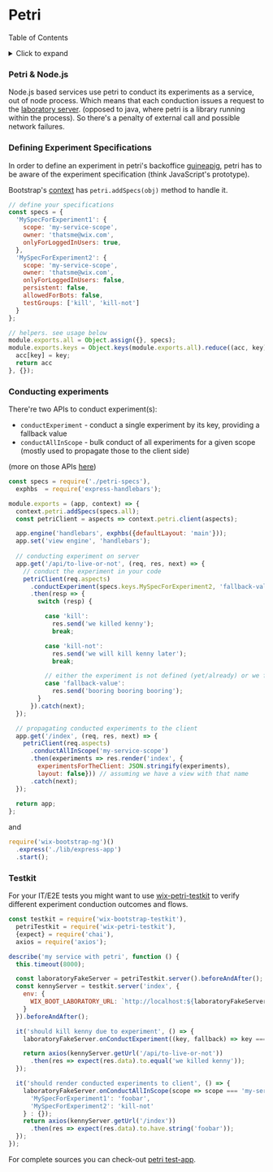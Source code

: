 # Petri

Table of Contents
<!-- ⛔️ AUTO-GENERATED-CONTENT:START (TOC:collapse=true&collapseText=Click to expand) -->
<details>
<summary>Click to expand</summary>

  * [Petri & Node.js](#petri--nodejs)
  * [Defining Experiment Specifications](#defining-experiment-specifications)
  * [Conducting experiments](#conducting-experiments)
  * [Testkit](#testkit)

</details>
<!-- ⛔️ AUTO-GENERATED-CONTENT:START (TOC:collapse=true&collapseText=Click to expand) -->
<!-- ⛔️ AUTO-GENERATED-CONTENT:END -->

### Petri & Node.js
Node.js based services use petri to conduct its experiments as a service, out of node process. 
Which means that each conduction issues a request to the [laboratory server](https://github.com/wix-private/wix-petri/tree/master/wix-laboratory-server). 
(opposed to java, where petri is a library running within the process). So there's a penalty of external call and possible 
network failures.

### Defining Experiment Specifications
In order to define an experiment in petri's backoffice [guineapig](https://guineapig.wix.com/home/),
petri has to be aware of the experiment specification (think JavaScript's prototype). 

Bootstrap's [context](../wix-bootstrap-ng/README.md#context) has `petri.addSpecs(obj)` method to handle it.

<!-- ⛔️ AUTO-GENERATED-CONTENT:START (CODE:src=../test-apps/petri/lib/petri-specs.js) -->
<!-- The below code snippet is automatically added from ../test-apps/petri/lib/petri-specs.js -->
```js
// define your specifications
const specs = {
  'MySpecForExperiment1': {
    scope: 'my-service-scope',
    owner: 'thatsme@wix.com',
    onlyForLoggedInUsers: true,
  },
  'MySpecForExperiment2': {
    scope: 'my-service-scope',
    owner: 'thatsme@wix.com',
    onlyForLoggedInUsers: false,
    persistent: false,
    allowedForBots: false,
    testGroups: ['kill', 'kill-not']
  }
};

// helpers. see usage below
module.exports.all = Object.assign({}, specs);
module.exports.keys = Object.keys(module.exports.all).reduce((acc, key) => {
  acc[key] = key;
  return acc
}, {});
```
<!-- ⛔️ AUTO-GENERATED-CONTENT:START (CODE:src=../test-apps/petri/lib/petri-specs.js) -->
<!-- ⛔️ AUTO-GENERATED-CONTENT:END -->

### Conducting experiments
There're two APIs to conduct experiment(s):
- `conductExperiment` - conduct a single experiment by its key, providing a fallback value
- `conductAllInScope` - bulk conduct of all experiments for a given scope (mostly used to propagate those to the client side)

(more on those APIs [here](../../petri/wix-petri-client/README.md#api))

<!-- ⛔️ AUTO-GENERATED-CONTENT:START (CODE:src=../test-apps/petri/lib/express-app.js) -->
<!-- The below code snippet is automatically added from ../test-apps/petri/lib/express-app.js -->
```js
const specs = require('./petri-specs'),
  exphbs  = require('express-handlebars');

module.exports = (app, context) => {
  context.petri.addSpecs(specs.all);
  const petriClient = aspects => context.petri.client(aspects);

  app.engine('handlebars', exphbs({defaultLayout: 'main'}));
  app.set('view engine', 'handlebars');
  
  // conducting experiment on server        
  app.get('/api/to-live-or-not', (req, res, next) => {
    // conduct the experiment in your code
    petriClient(req.aspects)
      .conductExperiment(specs.keys.MySpecForExperiment2, 'fallback-value')
      .then(resp => {
        switch (resp) {

          case 'kill':
            res.send('we killed kenny');
            break;

          case 'kill-not':
            res.send('we will kill kenny later');
            break;

          // either the experiment is not defined (yet/already) or we failed to talk to the laboratory server
          case 'fallback-value':
            res.send('booring booring booring');
        }
      }).catch(next);
  });

  // propagating conducted experiments to the client
  app.get('/index', (req, res, next) => {
    petriClient(req.aspects)
      .conductAllInScope('my-service-scope')
      .then(experiments => res.render('index', {
        experimentsForTheClient: JSON.stringify(experiments),
        layout: false})) // assuming we have a view with that name
      .catch(next);
  });
  
  return app;
};
```
<!-- ⛔️ AUTO-GENERATED-CONTENT:START (CODE:src=../test-apps/petri/lib/express-app.js) -->
<!-- ⛔️ AUTO-GENERATED-CONTENT:END -->

and

<!-- ⛔️ AUTO-GENERATED-CONTENT:START (CODE:src=../test-apps/petri/index.js) -->
<!-- The below code snippet is automatically added from ../test-apps/petri/index.js -->
```js
require('wix-bootstrap-ng')()
  .express('./lib/express-app')
  .start();
```
<!-- ⛔️ AUTO-GENERATED-CONTENT:START (CODE:src=../test-apps/petri/index.js) -->
<!-- ⛔️ AUTO-GENERATED-CONTENT:END -->


### Testkit
For your IT/E2E tests you might want to use [wix-petri-testkit](../../petri/wix-petri-testkit/README.md) to verify 
different experiment conduction outcomes and flows.

<!-- ⛔️ AUTO-GENERATED-CONTENT:START (CODE:src=../test-apps/petri/test/express-app.it.js) -->
<!-- The below code snippet is automatically added from ../test-apps/petri/test/express-app.it.js -->
```js
const testkit = require('wix-bootstrap-testkit'),
  petriTestkit = require('wix-petri-testkit'),
  {expect} = require('chai'),
  axios = require('axios');

describe('my service with petri', function () {
  this.timeout(8000);

  const laboratoryFakeServer = petriTestkit.server().beforeAndAfter();
  const kennyServer = testkit.server('index', {
    env: {
      WIX_BOOT_LABORATORY_URL: `http://localhost:${laboratoryFakeServer.getPort()}`
    }
  }).beforeAndAfter();

  it('should kill kenny due to experiment', () => {
    laboratoryFakeServer.onConductExperiment((key, fallback) => key === 'MySpecForExperiment2' ? 'kill' : fallback);

    return axios(kennyServer.getUrl('/api/to-live-or-not'))
      .then(res => expect(res.data).to.equal('we killed kenny'));
  });

  it('should render conducted experiments to client', () => {
    laboratoryFakeServer.onConductAllInScope(scope => scope === 'my-service-scope' ? {
      'MySpecForExperiment1': 'foobar',
      'MySpecForExperiment2': 'kill-not'
    } : {});
    return axios(kennyServer.getUrl('/index'))
      .then(res => expect(res.data).to.have.string('foobar'));
  });
});
```
<!-- ⛔️ AUTO-GENERATED-CONTENT:START (CODE:src=../test-apps/petri/test/express-app.it.js) -->
<!-- ⛔️ AUTO-GENERATED-CONTENT:END -->

For complete sources you can check-out [petri test-app](../test-apps/petri).